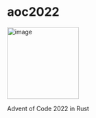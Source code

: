 # aoc2022

<img width="167" alt="image" src="https://user-images.githubusercontent.com/127909/205458140-e6064fd0-caae-4282-9be9-54a3ca8ac303.png">

Advent of Code 2022 in Rust
